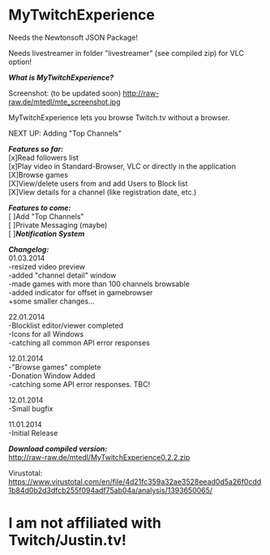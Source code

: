 MyTwitchExperience
==================
Needs the Newtonsoft JSON Package!

Needs livestreamer in folder "livestreamer" (see compiled zip) for VLC option!

***What is MyTwitchExperience?***

Screenshot: (to be updated soon) http://raw-raw.de/mtedl/mte_screenshot.jpg

MyTwitchExperience lets you browse Twitch.tv without a browser.

NEXT UP: Adding "Top Channels"


***Features so far:***
<br />[x]Read followers list
<br />[x]Play video in Standard-Browser, VLC or directly in the application
<br />[X]Browse games
<br />[X]View/delete users from and add Users to Block list
<br />[X]View details for a channel (like registration date, etc.)

***Features to come:***
<br />[ ]Add "Top Channels"
<br />[ ]Private Messaging (maybe)
<br />[ ]***Notification System***


***Changelog:***
<br />01.03.2014
<br />-resized video preview
<br />-added "channel detail" window
<br />-made games with more than 100 channels browsable
<br />-added indicator for offset in gamebrowser
<br />+some smaller changes...

22.01.2014
<br />-Blocklist editor/viewer completed
<br />-Icons for all Windows
<br />-catching all common API error responses

12.01.2014
<br />-"Browse games" complete
<br />-Donation Window Added
<br />-catching some API error responses. TBC!

12.01.2014
<br />-Small bugfix

11.01.2014
<br />-Initial Release


***Download compiled version:***
<br />http://raw-raw.de/mtedl/MyTwitchExperience0.2.2.zip

Virustotal:
<br />https://www.virustotal.com/en/file/4d21fc359a32ae3528eead0d5a26f0cdd1b84d0b2d3dfcb255f094adf75ab04a/analysis/1393650065/

I am not affiliated with Twitch/Justin.tv!
==================
